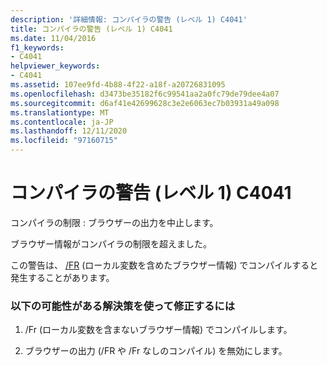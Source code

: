 ```yaml
---
description: '詳細情報: コンパイラの警告 (レベル 1) C4041'
title: コンパイラの警告 (レベル 1) C4041
ms.date: 11/04/2016
f1_keywords:
- C4041
helpviewer_keywords:
- C4041
ms.assetid: 107ee9fd-4b88-4f22-a18f-a20726831095
ms.openlocfilehash: d3473be35182f6c99541aa2a0fc79de79dee4a07
ms.sourcegitcommit: d6af41e42699628c3e2e6063ec7b03931a49a098
ms.translationtype: MT
ms.contentlocale: ja-JP
ms.lasthandoff: 12/11/2020
ms.locfileid: "97160715"
---
```

# <a name="compiler-warning-level-1-c4041"></a>コンパイラの警告 (レベル 1) C4041

コンパイラの制限 : ブラウザーの出力を中止します。

ブラウザー情報がコンパイラの制限を超えました。

この警告は、 [/FR](../../build/reference/fr-fr-create-dot-sbr-file.md) (ローカル変数を含めたブラウザー情報) でコンパイルすると発生することがあります。

### <a name="to-fix-by-using-the-following-possible-solutions"></a>以下の可能性がある解決策を使って修正するには

1. /Fr (ローカル変数を含まないブラウザー情報) でコンパイルします。

1. ブラウザーの出力 (/FR や /Fr なしのコンパイル) を無効にします。
